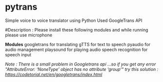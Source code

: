 # pytrans
Simple voice to voice translator using Python
Used GoogleTrans API

#Description : Please install these following modules and while running please use microphone

**Modules**
googletrans for translating
gTTS for text to speech
pyaudio for audio management
playsound for playing audio
speech recognition for speech input

_Note : There is a small problem in Googletrans api ...so if you get any error "AttributeError: ‘NoneType’ object has no attribute ‘group’" try this solution : https://codetorial.net/en/googletrans/index.html_
